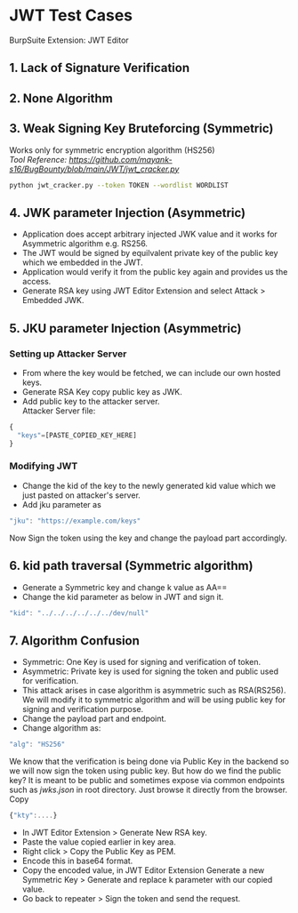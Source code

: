 # JWT Test Cases
BurpSuite Extension: JWT Editor
## 1. Lack of Signature Verification
## 2. None Algorithm
## 3. Weak Signing Key Bruteforcing (Symmetric)
Works only for symmetric encryption algorithm (HS256)<br>
*Tool Reference: https://github.com/mayank-s16/BugBounty/blob/main/JWT/jwt_cracker.py*
```bash
python jwt_cracker.py --token TOKEN --wordlist WORDLIST
```
## 4. JWK parameter Injection (Asymmetric)
* Application does accept arbitrary injected JWK value and it works for  Asymmetric algorithm e.g. RS256. 
* The JWT would be signed by equilvalent private key of the public key which we embedded in the JWT.
* Application would verify it from the public key again and provides us the access.
* Generate RSA key using JWT Editor Extension and select Attack > Embedded JWK.
## 5. JKU parameter Injection (Asymmetric)
### Setting up Attacker Server
* From where the key would be fetched, we can include our own hosted keys.
* Generate RSA Key copy public key as JWK.
* Add public key to the attacker server.<br>
Attacker Server file:
```javascript
{
  "keys"=[PASTE_COPIED_KEY_HERE]
}
```
### Modifying JWT
* Change the kid of the key to the newly generated kid value which we just pasted on attacker's server.
* Add jku parameter as
```javascript
"jku": "https://example.com/keys"
```
Now Sign the token using the key and change the payload part accordingly.
## 6. kid path traversal (Symmetric algorithm)
* Generate a Symmetric key and change k value as AA==
* Change the kid parameter as below in JWT and sign it.
```javascript
"kid": "../../../../../../dev/null"
```
## 7. Algorithm Confusion
* Symmetric: One Key is used for signing and verification of token.
* Asymmetric: Private key is used for signing the token and public used for verification.
* This attack arises in case algorithm is asymmetric such as RSA(RS256). We will modify it to symmetric algorithm and will be using public key for signing and verification purpose.
* Change the payload part and endpoint.
* Change algorithm as:
```javascript
"alg": "HS256"
```
We know that the verification is being done via Public Key in the backend so we will now sign the token using public key. But how do we find the public key? It is meant to be public and sometimes expose via common endpoints such as *jwks.json* in root directory. Just browse it directly from the browser.<br>
Copy
```javascript
{"kty":....}
```
* In JWT Editor Extension > Generate New RSA key.
* Paste the value copied earlier in key area.
* Right click > Copy the Public Key as PEM.
* Encode this in base64 format.
* Copy the encoded value, in JWT Editor Extension Generate a new Symmetric Key > Generate and replace k parameter with our copied value.
* Go back to repeater > Sign the token and send the request.
